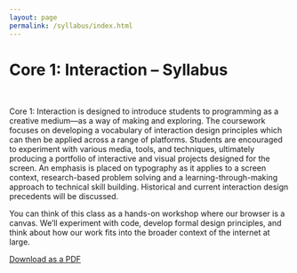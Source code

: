 ```yaml
---
layout: page
permalink: /syllabus/index.html
---
```


# Core 1: Interaction – Syllabus
<br/>
<p>
  Core 1: Interaction is designed to introduce students to programming as a creative medium—as a way of making and exploring. The coursework focuses on developing a vocabulary of interaction design principles which can then be applied across a range of platforms. Students are encouraged to experiment with various media, tools, and techniques, ultimately producing a portfolio of interactive and visual projects designed for the screen. An emphasis is placed on typography as it applies to a screen context, research-based problem solving and a learning-through-making approach to technical skill building. Historical and current interaction design precedents will be discussed.</p>
<p>
  You can think of this class as a hands-on workshop where our browser is a canvas. We’ll experiment with code, develop formal design principles, and think about how our work fits into the broader context of the internet at large.
</p>
<p>
<a href="../assets/syllabus.pdf">Download as a PDF</a>
</p>

